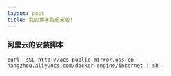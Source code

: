 ```yaml
---
layout: post
title: 我的博客跑起来啦!
---
```


### 阿里云的安装脚本
```
curl -sSL http://acs-public-mirror.oss-cn-hangzhou.aliyuncs.com/docker-engine/internet | sh -
```